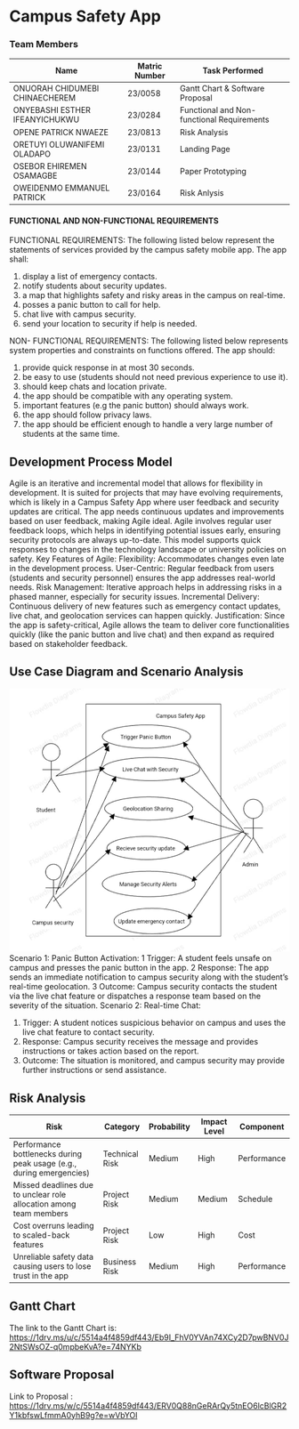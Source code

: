 # Campus   Safety App

### Team Members
| Name   |  Matric Number  | Task Performed |
|--------|-----------------|---------------|
| ONUORAH CHIDUMEBI CHINAECHEREM | 23/0058  | Gantt Chart & Software Proposal  |
| ONYEBASHI ESTHER IFEANYICHUKWU  | 23/0284  | Functional and Non-functional Requirements  | 
| OPENE PATRICK NWAEZE  |  23/0813  | Risk Analysis  |
| ORETUYI OLUWANIFEMI OLADAPO | 23/0131 | Landing Page |
| OSEBOR EHIREMEN OSAMAGBE| 23/0144| Paper Prototyping
| OWEIDENMO EMMANUEL PATRICK  | 23/0164 | Risk Anlysis
  
  #### FUNCTIONAL AND NON-FUNCTIONAL REQUIREMENTS


FUNCTIONAL REQUIREMENTS:
The following listed below represent the statements of services provided by the campus safety mobile app. The app shall:
1.	display a list of emergency contacts.
2.	notify students about security updates.
3.	a map that highlights safety and risky areas in the campus on real-time.
4.	posses a panic button to call for help.
5.	chat live with campus security.
6.	send your location to security if help is needed.



NON- FUNCTIONAL REQUIREMENTS:
The following listed below represents system properties and constraints on functions offered. The app should:
1.	provide quick response in at most 30 seconds.
2.	be easy to use (students should not need previous experience to use it).
3.	should keep chats and location private.
4.	the app should be compatible with any operating system.
5.	important features (e.g the panic button) should always work.
6.	the app should follow privacy laws.
7.	the app should be efficient enough to handle a  very large number of students at the same time.
## Development Process Model
Agile is an iterative and incremental model that allows for flexibility in development. It is suited for projects that may have evolving requirements, which is likely in a Campus Safety App where user feedback and security updates are critical.
The app needs continuous updates and improvements based on user feedback, making Agile ideal.
Agile involves regular user feedback loops, which helps in identifying potential issues early, ensuring security protocols are always up-to-date.
This model supports quick responses to changes in the technology landscape or university policies on safety.
Key Features of Agile:
Flexibility: Accommodates changes even late in the development process.
User-Centric: Regular feedback from users (students and security personnel) ensures the app addresses real-world needs.
Risk Management: Iterative approach helps in addressing risks in a phased manner, especially for security issues.
Incremental Delivery: Continuous delivery of new features such as emergency contact updates, live chat, and geolocation services can happen quickly.
Justification: Since the app is safety-critical, Agile allows the team to deliver core functionalities quickly (like the panic button and live chat) and then expand as required based on stakeholder feedback.
## Use Case Diagram and Scenario Analysis
![use case diagram](<use case.jpg>)
Scenario 1: Panic Button Activation:
1	Trigger: A student feels unsafe on campus and presses the panic button in the app.
2	Response: The app sends an immediate notification to campus security along with the student’s real-time geolocation.
3	Outcome: Campus security contacts the student via the live chat feature or dispatches a response team based on the severity of the situation.
Scenario 2: Real-time Chat:

1.	Trigger: A student notices suspicious behavior on campus and uses the live chat feature to contact security.
2.	Response: Campus security receives the message and provides instructions or takes action based on the report.
3.	Outcome: The situation is monitored, and campus security may provide further instructions or send assistance.
## Risk Analysis
|Risk	|Category	|Probability|	Impact Level|	Component|
|-----|-------|------|-----|------|
|Performance bottlenecks during peak usage (e.g., during emergencies)|	Technical Risk|	Medium|	High|	Performance|
|Missed deadlines due to unclear role allocation among team members|	Project Risk|	Medium	|Medium	|Schedule|
|Cost overruns leading to scaled-back features	|Project Risk|	Low|	High	|Cost|
|Unreliable safety data causing users to lose trust in the app|	Business Risk|	Medium|	High	|Performance|
## Gantt Chart
The link to the Gantt Chart is:
https://1drv.ms/u/c/5514a4f4859df443/Eb9I_FhV0YVAn74XCy2D7pwBNV0J2NtSWsOZ-q0mpbeKvA?e=74NYKb
## Software Proposal
Link to Proposal : https://1drv.ms/w/c/5514a4f4859df443/ERV0Q88nGeRArQy5tnEO6lcBlGR2Y1kbfswLfmmA0yhB9g?e=wVbYOl









